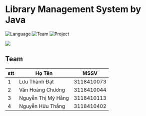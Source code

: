 # Library Management System by Java
![Language](https://img.shields.io/badge/Language-Java-orange.svg)
![Team](https://img.shields.io/badge/Team-SGU-00ffff.svg)
![Project](https://img.shields.io/badge/Project-Java%20%2F%20HK2-1affa3.svg)
<div style = "display: inline;" align="right"> <img src= "https://img.shields.io/badge/style-5%25-00e600?label=Completion&logo=java&logoColor=red&style=for-the-badge&-5%"></div>


## Team
| stt | Họ Tên  | MSSV |
|---| ----- | -------- |
| 1 | Lưu Thành Đạt | 3118410073 |
| 2 | Văn Hoàng Chương | 3118410044 |
| 3 | Nguyễn Thị Mỹ Hằng | 3118410113 |
| 4 | Nguyễn Hữu Thắng | 3118410402 |
